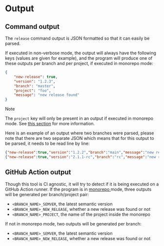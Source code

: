 # Output

## Command output

The `release` command output is JSON formatted so that it can easily be parsed.

If executed in non-verbose mode, the output will always have the following keys (values are given for example), and the program will produce one of these outputs per branch and per project, if executed in monorepo mode:

```json
{
    "new-release": true,
    "version": "1.2.3",
    "branch": "master",
    "project": "foo",
    "message": "new release found"
}
```

> [!NOTE]
> The `project` key will only be present in an output if executed in monorepo mode. See [this section](configuration.md#monorepo) for more information.

Here is an example of an output where two branches were parsed, please note that there are two separate JSON which means that for this output to be parsed, it needs to be read line by line:

```json
{"new-release":true,"version":"1.2.2","branch":"main","message":"new release found"}
{"new-release":true,"version":"2.1.1-rc","branch":"rc","message":"new release found"}
```

## GitHub Action output
Though this tool is CI agnostic, it will try to detect if it is being executed on a GitHub Action runner.
If the program is in [monorepo ](configuration.md#monorepo)mode, three outputs will be generated per branch/project pair:
* `<BRANCH_NAME>_SEMVER`, the latest semantic version
* `<BRANCH_NAME>_NEW_RELEASE`, whether a new release was found or not
* `<BRANCH_NAME>_PROJECT`, the name of the project inside the monorepo

If not in monorepo mode, two outputs will be generated per branch:
* `<BRANCH_NAME>_SEMVER`, the latest semantic version
* `<BRANCH_NAME>_NEW_RELEASE`, whether a new release was found or not